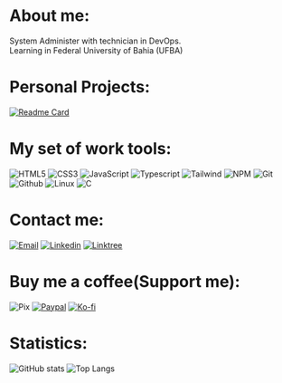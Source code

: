# About me:
System Administer with technician in DevOps.<br> Learning in Federal University of Bahia (UFBA)
# Personal Projects:
[![Readme Card](https://github-readme-stats.vercel.app/api/pin/?username=c13neto&repo=IAGRICULTOR&theme=radical)](https://github.com/c13neto/IAGRICULTOR)
# My set of work tools:
![HTML5](
    https://img.shields.io/badge/HTML5--black?style=flat-square&logo=HTML5&logoColor=white&labelColor=orange
)
![CSS3](
    https://img.shields.io/badge/CSS3--black?style=flat-square&logo=css&logoColor=white&labelColor=%23264de4
)
![JavaScript](
    https://img.shields.io/badge/JavaScript--black?style=flat-square&logo=javascript&logoColor=black&labelColor=%23f0db4f
)
![Typescript](
    https://img.shields.io/badge/TypeScript--black?style=flat-square&logo=typescript&logoColor=white&labelColor=%23007acc
    )
    ![Tailwind](
        https://img.shields.io/badge/Tailwind--black?style=flat-square&logo=tailwindcss&logoColor=white&labelColor=%2306b6d4
    )
    ![NPM](
        https://img.shields.io/badge/NPM--black?style=flat-square&logo=npm&logoColor=white&labelColor=%23CC3534
    )
    ![Git](
        https://img.shields.io/badge/Git--black?style=flat-square&logo=git&logoColor=white&labelColor=%23f1502f
    )
    ![Github](
        https://img.shields.io/badge/Github--black?style=flat-square&logo=github&logoColor=white&labelColor=%232b3137
    )
    ![Linux](
        https://img.shields.io/badge/Linux--black?style=flat-square&logo=linux&logoColor=white&labelColor=%25232b3137
    )
    ![C](https://img.shields.io/badge/C%20Language--black?style=flat-square&logo=C&logoColor=white&labelColor=%2300599C
    )
# Contact me:
[![Email](
    https://img.shields.io/badge/E--mail%3A%20-adalbertoneto13%40yahoo.com-%23410093?style=flat-square&logo=maildotru&logoColor=white&labelColor=grey
)](mailto:adalbertoneto13@yahoo.com)
[![Linkedin](
    https://img.shields.io/badge/Linkedin%3A%20-Adalberto%20Espirito%20Santo%20Neto-grey?style=flat-square&logo=inspire&logoColor=white&labelColor=%230e76a8
)](https://www.linkedin.com/in/adalberto-esp%C3%ADrito-santo-neto-542158220)
[![Linktree](https://img.shields.io/badge/Linktree-Other%20ways-grey?style=flat-square&logo=linktree&logoColor=black&labelColor=%2342E661
)](https://www.linktr.ee/neto13c)
# Buy me a coffee(Support me):
![Pix](
    https://img.shields.io/badge/Pix%3A%20-adalbertoneto13%40yahoo.com-grey?style=flat-square&logo=pix&logoColor=white&labelColor=%2300FF00
    )
[![Paypal](
    https://img.shields.io/badge/PayPal%20-Payment%20Link-grey?style=flat-square&logo=paypal&logoColor=white&labelColor=%23003087&link=https%3A%2F%2Fwww.paypal.com%2Fpaypalme%2Fadalbertoneto13
)](https://www.paypal.com/paypalme/adalbertoneto13)
[![Ko-fi](https://img.shields.io/badge/Ko--fi%20-Support%20Me-%2372A5F2?style=flat-square&logo=kofi&logoColor=white&labelColor=%23FF6433
)](https://www.ko-fi.com/adalbertoneto1309)
# Statistics:
![GitHub stats](https://github-readme-stats.vercel.app/api?username=c13neto&show_icons=true&theme=radical)
![Top Langs](https://github-readme-stats.vercel.app/api/top-langs/?username=c13neto&stats_format=bytes&theme=radical&local)